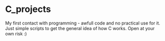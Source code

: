 # C_projects
My first contact with programming - awfull code and no practical use for it. Just simple scripts to get the general idea of how C works. Open at your own risk :)
